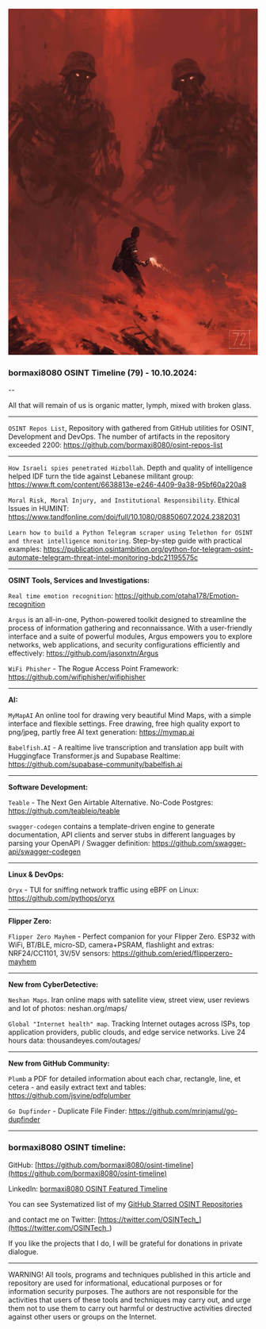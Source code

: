![alt text](img/79.jpg)

### bormaxi8080 OSINT Timeline (79) - 10.10.2024:

--

All that will remain of us is organic matter, lymph, mixed with broken glass.

----

```OSINT Repos List```, Repository with gathered from GitHub utilities for OSINT, Development and DevOps. The number of artifacts in the repository exceeded 2200: https://github.com/bormaxi8080/osint-repos-list

----

```How Israeli spies penetrated Hizbollah```. Depth and quality of intelligence helped IDF turn the tide against Lebanese militant group: https://www.ft.com/content/6638813e-e246-4409-9a38-95bf60a220a8

```Moral Risk, Moral Injury, and Institutional Responsibility```. Ethical Issues in HUMINT: https://www.tandfonline.com/doi/full/10.1080/08850607.2024.2382031

```Learn how to build a Python Telegram scraper using Telethon for OSINT and threat intelligence monitoring```. Step-by-step guide with practical examples: https://publication.osintambition.org/python-for-telegram-osint-automate-telegram-threat-intel-monitoring-bdc21195575c

----

**OSINT Tools, Services and Investigations:**

```Real time emotion recognition```: https://github.com/otaha178/Emotion-recognition

```Argus``` is an all-in-one, Python-powered toolkit designed to streamline the process of information gathering and reconnaissance. With a user-friendly interface and a suite of powerful modules, Argus empowers you to explore networks, web applications, and security configurations efficiently and effectively: https://github.com/jasonxtn/Argus

```WiFi Phisher``` - The Rogue Access Point Framework: https://github.com/wifiphisher/wifiphisher

----

**AI:**

```MyMapAI``` An online tool for drawing very beautiful Mind Maps, with a simple interface and flexible settings. Free drawing, free high quality export to png/jpeg, partly free AI text generation: https://mymap.ai

```Babelfish.AI``` - A realtime live transcription and translation app built with Huggingface Transformer.js and Supabase Realtime: https://github.com/supabase-community/babelfish.ai

----

**Software Development:**

```Teable``` - The Next Gen Airtable Alternative. No-Code Postgres: https://github.com/teableio/teable

```swagger-codegen``` contains a template-driven engine to generate documentation, API clients and server stubs in different languages by parsing your OpenAPI / Swagger definition: https://github.com/swagger-api/swagger-codegen

----

**Linux & DevOps:**

```Oryx``` - TUI for sniffing network traffic using eBPF on Linux: https://github.com/pythops/oryx

----

**Flipper Zero:**

```Flipper Zero Mayhem``` - Perfect companion for your Flipper Zero. ESP32 with WiFi, BT/BLE, micro-SD, camera+PSRAM, flashlight and extras: NRF24/CC1101, 3V/5V sensors: https://github.com/eried/flipperzero-mayhem

----

**New from CyberDetective:**

```Neshan Maps```. Iran online maps with satellite view, street view, user reviews and lot of photos: neshan.org/maps/

```Global "Internet health" map```. Tracking Internet outages across ISPs, top application providers, public clouds, and edge service networks. Live 24 hours data: thousandeyes.com/outages/

----

**New from GitHub Community:**

```Plumb``` a PDF for detailed information about each char, rectangle, line, et cetera - and easily extract text and tables: https://github.com/jsvine/pdfplumber

```Go Dupfinder``` - Duplicate File Finder: https://github.com/mrinjamul/go-dupfinder

----
### bormaxi8080 OSINT timeline:

GitHub: [https://github.com/bormaxi8080/osint-timeline](https://github.com/bormaxi8080/osint-timeline)

LinkedIn: [bormaxi8080 OSINT Featured Timeline](https://www.linkedin.com/in/osintech/details/featured/)

You can see Systematized list of my [GitHub Starred OSINT Repositories](https://github.com/bormaxi8080/osint-repos-list)

and contact me on Twitter: [https://twitter.com/OSINTech_](https://twitter.com/OSINTech_)

If you like the projects that I do, I will be grateful for donations in private dialogue.

----

WARNING! All tools, programs and techniques published in this article and repository are used for informational, educational purposes or for information security purposes. The authors are not responsible for the activities that users of these tools and techniques may carry out, and urge them not to use them to carry out harmful or destructive activities directed against other users or groups on the Internet.